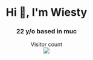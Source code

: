 
<h1 align="center">Hi 👋, I'm Wiesty</h1>
<h3 align="center">22 y/o based in muc</h3>
<p align="center"> 
  Visitor count<br>
  <img src="https://profile-counter.glitch.me/wiesty/count.svg" />
</p>
